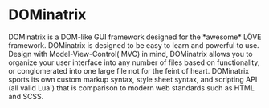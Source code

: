 # DOMinatrix

DOMinatrix is a DOM-like GUI framework designed for the \*awesome\* LÖVE framework. DOMinatrix is designed to be easy to learn and powerful to use. Design with Model-View-Control( MVC) in mind, DOMinatrix allows you to organize your user interface into any number of files based on functionality, or conglomerated into one large file not for the feint of heart. DOMinatrix sports its own custom markup syntax, style sheet syntax, and scripting API (all valid Lua!) that is comparison to modern web standards such as HTML and SCSS.
